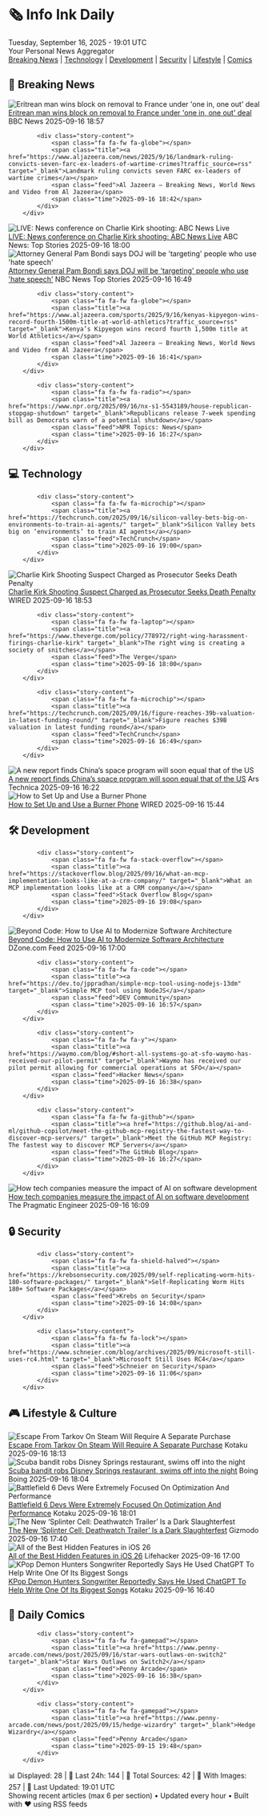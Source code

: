 <!-- Processing 54 RSS feeds at 2025-09-16 19:01:29 UTC -->
<!-- Processing: Penny Arcade -->
<!-- Processing: Poorly Drawn Lines -->
<!-- Processing: Garfield -->
<!-- Processing: Dilbert -->
<!-- Processing: Cyanide & Happiness -->
<!-- Processing: CNN Top Stories -->
<!-- Processing: CNN Breaking News -->
<!-- Processing: BBC Breaking News -->
<!-- Processing: Al Jazeera Breaking News -->
<!-- Processing: NBC News Breaking -->
<!-- Processing: TechCrunch -->
<!-- Processing: O'Reilly Radar -->
<!-- Processing: WIRED -->
<!-- Processing: Hacker News -->
<!-- Processing: OMG! Ubuntu -->
<!-- Processing: DistroWatch -->
<!-- Processing: Linux.com -->
<!-- Processing: Red Hat Blog -->
<!-- Processing: Ubuntu Blog -->
<!-- Processing: InfoQ -->
<!-- Processing: Coding Horror -->
<!-- Processing: The Pragmatic Engineer -->
<!-- Processing: Kotaku -->
<!-- Processing: Boing Boing -->
<!-- Processing: Schneier on Security -->
<!-- Generated 8 new posts out of 25 feeds processed -->
<div class="newspaper-header">
    <h1 class="newspaper-title">🗞️ Info Ink Daily</h1>
    <div class="newspaper-date">Tuesday, September 16, 2025 - 19:01 UTC</div>
    <div class="newspaper-subtitle">Your Personal News Aggregator</div>
</div>

<div class="newspaper-nav">
    <a href="#breaking">Breaking News</a> |
    <a href="#tech">Technology</a> |
    <a href="#dev">Development</a> |
    <a href="#security">Security</a> |
    <a href="#lifestyle">Lifestyle</a> |
    <a href="#webcomics">Comics</a>
</div>

<div class="news-section breaking-news" id="breaking">
<h2 class="section-header">🚨 Breaking News</h2>
<div class="stories-container">
<div class="story">
            <img src="https://ichef.bbci.co.uk/ace/standard/240/cpsprodpb/dd92/live/93f892f0-930b-11f0-9cf6-cbf3e73ce2b9.jpg" alt="Eritrean man wins block on removal to France under &#x27;one in, one out&#x27; deal" class="story-image" loading="lazy" onerror="this.style.display='none'">
            <div class="story-content">
                <span class="fa fa-fw fa-flag"></span>
                <span class="title"><a href="https://www.bbc.com/news/articles/c1dqe2443l1o?at_medium=RSS&at_campaign=rss" target="_blank">Eritrean man wins block on removal to France under &#x27;one in, one out&#x27; deal</a></span>
                <span class="feed">BBC News</span>
                <span class="time">2025-09-16 18:57</span>
            </div>
        </div>
<div class="story">
            
            <div class="story-content">
                <span class="fa fa-fw fa-globe"></span>
                <span class="title"><a href="https://www.aljazeera.com/news/2025/9/16/landmark-ruling-convicts-seven-farc-ex-leaders-of-wartime-crimes?traffic_source=rss" target="_blank">Landmark ruling convicts seven FARC ex-leaders of wartime crimes</a></span>
                <span class="feed">Al Jazeera – Breaking News, World News and Video from Al Jazeera</span>
                <span class="time">2025-09-16 18:42</span>
            </div>
        </div>
<div class="story">
            <img src="https://s.abcnews.com/images/Live/abc_news_live-abc-ml-250210_1739199021469_hpMain_4x3t_384.jpg" alt="LIVE:  News conference on Charlie Kirk shooting: ABC News Live" class="story-image" loading="lazy" onerror="this.style.display='none'">
            <div class="story-content">
                <span class="fa fa-fw fa-tv"></span>
                <span class="title"><a href="https://abcnews.go.com/Live/video/abcnews-live-41463246" target="_blank">LIVE:  News conference on Charlie Kirk shooting: ABC News Live</a></span>
                <span class="feed">ABC News: Top Stories</span>
                <span class="time">2025-09-16 18:00</span>
            </div>
        </div>
<div class="story">
            <img src="https://media-cldnry.s-nbcnews.com/image/upload/t_fit_1500w/rockcms/2025-09/250916-pam-bondi-vl-1120a-30e3c3.jpg" alt="Attorney General Pam Bondi says DOJ will be &#x27;targeting&#x27; people who use &#x27;hate speech&#x27;" class="story-image" loading="lazy" onerror="this.style.display='none'">
            <div class="story-content">
                <span class="fa fa-fw fa-broadcast-tower"></span>
                <span class="title"><a href="https://www.nbcnews.com/politics/justice-department/attorney-general-pam-bondi-doj-hate-speech-rcna231633" target="_blank">Attorney General Pam Bondi says DOJ will be &#x27;targeting&#x27; people who use &#x27;hate speech&#x27;</a></span>
                <span class="feed">NBC News Top Stories</span>
                <span class="time">2025-09-16 16:49</span>
            </div>
        </div>
<div class="story">
            
            <div class="story-content">
                <span class="fa fa-fw fa-globe"></span>
                <span class="title"><a href="https://www.aljazeera.com/sports/2025/9/16/kenyas-kipyegon-wins-record-fourth-1500m-title-at-world-athletics?traffic_source=rss" target="_blank">Kenya’s Kipyegon wins record fourth 1,500m title at World Athletics</a></span>
                <span class="feed">Al Jazeera – Breaking News, World News and Video from Al Jazeera</span>
                <span class="time">2025-09-16 16:41</span>
            </div>
        </div>
<div class="story">
            
            <div class="story-content">
                <span class="fa fa-fw fa-radio"></span>
                <span class="title"><a href="https://www.npr.org/2025/09/16/nx-s1-5543189/house-republican-stopgap-shutdown" target="_blank">Republicans release 7-week spending bill as Democrats warn of a potential shutdown</a></span>
                <span class="feed">NPR Topics: News</span>
                <span class="time">2025-09-16 16:27</span>
            </div>
        </div>
</div>
</div>
<div class="news-section tech-news" id="tech">
<h2 class="section-header">💻 Technology</h2>
<div class="stories-container">
<div class="story">
            
            <div class="story-content">
                <span class="fa fa-fw fa-microchip"></span>
                <span class="title"><a href="https://techcrunch.com/2025/09/16/silicon-valley-bets-big-on-environments-to-train-ai-agents/" target="_blank">Silicon Valley bets big on ‘environments’ to train AI agents</a></span>
                <span class="feed">TechCrunch</span>
                <span class="time">2025-09-16 19:00</span>
            </div>
        </div>
<div class="story">
            <img src="https://media.wired.com/photos/68c4798931a26ba50e7e48b1/master/pass/Charlie-Kirk-Shooting-Suspect-Charges%20Filed-Security-2234339654.jpg" alt="Charlie Kirk Shooting Suspect Charged as Prosecutor Seeks Death Penalty" class="story-image" loading="lazy" onerror="this.style.display='none'">
            <div class="story-content">
                <span class="fa fa-fw fa-bolt"></span>
                <span class="title"><a href="https://www.wired.com/story/charlie-kirk-shooting-suspect-tyler-robinson-charged-death-penalty/" target="_blank">Charlie Kirk Shooting Suspect Charged as Prosecutor Seeks Death Penalty</a></span>
                <span class="feed">WIRED</span>
                <span class="time">2025-09-16 18:53</span>
            </div>
        </div>
<div class="story">
            
            <div class="story-content">
                <span class="fa fa-fw fa-laptop"></span>
                <span class="title"><a href="https://www.theverge.com/policy/778972/right-wing-harassment-firings-charlie-kirk" target="_blank">The right wing is creating a society of snitches</a></span>
                <span class="feed">The Verge</span>
                <span class="time">2025-09-16 18:00</span>
            </div>
        </div>
<div class="story">
            
            <div class="story-content">
                <span class="fa fa-fw fa-microchip"></span>
                <span class="title"><a href="https://techcrunch.com/2025/09/16/figure-reaches-39b-valuation-in-latest-funding-round/" target="_blank">Figure reaches $39B valuation in latest funding round</a></span>
                <span class="feed">TechCrunch</span>
                <span class="time">2025-09-16 16:49</span>
            </div>
        </div>
<div class="story">
            <img src="https://cdn.arstechnica.net/wp-content/uploads/2024/12/GettyImages-2183848672-500x500.jpg" alt="A new report finds China’s space program will soon equal that of the US" class="story-image" loading="lazy" onerror="this.style.display='none'">
            <div class="story-content">
                <span class="fa fa-fw fa-cog"></span>
                <span class="title"><a href="https://arstechnica.com/space/2025/09/a-new-report-finds-chinas-space-program-will-soon-equal-that-of-the-us/" target="_blank">A new report finds China’s space program will soon equal that of the US</a></span>
                <span class="feed">Ars Technica</span>
                <span class="time">2025-09-16 16:22</span>
            </div>
        </div>
<div class="story">
            <img src="https://media.wired.com/photos/68c04fc2d23cd18a6a0cef78/master/pass/burner-phone-sec-1368457493.jpg" alt="How to Set Up and Use a Burner Phone" class="story-image" loading="lazy" onerror="this.style.display='none'">
            <div class="story-content">
                <span class="fa fa-fw fa-bolt"></span>
                <span class="title"><a href="https://www.wired.com/story/how-to-set-up-use-burner-phone/" target="_blank">How to Set Up and Use a Burner Phone</a></span>
                <span class="feed">WIRED</span>
                <span class="time">2025-09-16 15:44</span>
            </div>
        </div>
</div>
</div>
<div class="news-section dev-news" id="dev">
<h2 class="section-header">🛠️ Development</h2>
<div class="stories-container">
<div class="story">
            
            <div class="story-content">
                <span class="fa fa-fw fa-stack-overflow"></span>
                <span class="title"><a href="https://stackoverflow.blog/2025/09/16/what-an-mcp-implementation-looks-like-at-a-crm-company/" target="_blank">What an MCP implementation looks like at a CRM company</a></span>
                <span class="feed">Stack Overflow Blog</span>
                <span class="time">2025-09-16 19:08</span>
            </div>
        </div>
<div class="story">
            <img src="https://dz2cdn1.dzone.com/thumbnail?fid=18624989&w=600" alt="Beyond Code: How to Use AI to Modernize Software Architecture" class="story-image" loading="lazy" onerror="this.style.display='none'">
            <div class="story-content">
                <span class="fa fa-fw fa-newspaper"></span>
                <span class="title"><a href="https://dzone.com/articles/ai-modernize-software-architecture" target="_blank">Beyond Code: How to Use AI to Modernize Software Architecture</a></span>
                <span class="feed">DZone.com Feed</span>
                <span class="time">2025-09-16 17:00</span>
            </div>
        </div>
<div class="story">
            
            <div class="story-content">
                <span class="fa fa-fw fa-code"></span>
                <span class="title"><a href="https://dev.to/jppradhan/simple-mcp-tool-using-nodejs-13dm" target="_blank">Simple MCP tool using NodeJS</a></span>
                <span class="feed">DEV Community</span>
                <span class="time">2025-09-16 16:57</span>
            </div>
        </div>
<div class="story">
            
            <div class="story-content">
                <span class="fa fa-fw fa-y"></span>
                <span class="title"><a href="https://waymo.com/blog/#short-all-systems-go-at-sfo-waymo-has-received-our-pilot-permit" target="_blank">Waymo has received our pilot permit allowing for commercial operations at SFO</a></span>
                <span class="feed">Hacker News</span>
                <span class="time">2025-09-16 16:38</span>
            </div>
        </div>
<div class="story">
            
            <div class="story-content">
                <span class="fa fa-fw fa-github"></span>
                <span class="title"><a href="https://github.blog/ai-and-ml/github-copilot/meet-the-github-mcp-registry-the-fastest-way-to-discover-mcp-servers/" target="_blank">Meet the GitHub MCP Registry: The fastest way to discover MCP Servers</a></span>
                <span class="feed">The GitHub Blog</span>
                <span class="time">2025-09-16 16:27</span>
            </div>
        </div>
<div class="story">
            <img src="https://substack-post-media.s3.amazonaws.com/public/images/ed8da31d-9320-423a-a191-eed404025666_1480x874.png" alt="How tech companies measure the impact of AI on software development" class="story-image" loading="lazy" onerror="this.style.display='none'">
            <div class="story-content">
                <span class="fa fa-fw fa-wrench"></span>
                <span class="title"><a href="https://newsletter.pragmaticengineer.com/p/how-tech-companies-measure-the-impact-of-ai" target="_blank">How tech companies measure the impact of AI on software development</a></span>
                <span class="feed">The Pragmatic Engineer</span>
                <span class="time">2025-09-16 16:09</span>
            </div>
        </div>
</div>
</div>
<div class="news-section security-news" id="security">
<h2 class="section-header">🔒 Security</h2>
<div class="stories-container">
<div class="story">
            
            <div class="story-content">
                <span class="fa fa-fw fa-shield-halved"></span>
                <span class="title"><a href="https://krebsonsecurity.com/2025/09/self-replicating-worm-hits-180-software-packages/" target="_blank">Self-Replicating Worm Hits 180+ Software Packages</a></span>
                <span class="feed">Krebs on Security</span>
                <span class="time">2025-09-16 14:08</span>
            </div>
        </div>
<div class="story">
            
            <div class="story-content">
                <span class="fa fa-fw fa-lock"></span>
                <span class="title"><a href="https://www.schneier.com/blog/archives/2025/09/microsoft-still-uses-rc4.html" target="_blank">Microsoft Still Uses RC4</a></span>
                <span class="feed">Schneier on Security</span>
                <span class="time">2025-09-16 11:06</span>
            </div>
        </div>
</div>
</div>
<div class="news-section lifestyle-news" id="lifestyle">
<h2 class="section-header">🎮 Lifestyle & Culture</h2>
<div class="stories-container">
<div class="story">
            <img src="https://kotaku.com/app/uploads/2025/09/tarkov.jpg" alt="Escape From Tarkov On Steam Will Require A Separate Purchase" class="story-image" loading="lazy" onerror="this.style.display='none'">
            <div class="story-content">
                <span class="fa fa-fw fa-gamepad"></span>
                <span class="title"><a href="https://kotaku.com/escape-from-tarkov-1-0-arena-steam-epic-unheard-edition-2000626063" target="_blank">Escape From Tarkov On Steam Will Require A Separate Purchase</a></span>
                <span class="feed">Kotaku</span>
                <span class="time">2025-09-16 18:13</span>
            </div>
        </div>
<div class="story">
            <img src="https://i0.wp.com/boingboing.net/wp-content/uploads/2023/05/waltdisneyworld-e1758045791338.jpeg?fit=768%2C407&amp;quality=60&amp;ssl=1" alt="Scuba bandit robs Disney Springs restaurant, swims off into the night" class="story-image" loading="lazy" onerror="this.style.display='none'">
            <div class="story-content">
                <span class="fa fa-fw fa-arrow-right"></span>
                <span class="title"><a href="https://boingboing.net/2025/09/16/scuba-bandit-robs-disney-springs-restaurant-swims-off-into-the-night.html" target="_blank">Scuba bandit robs Disney Springs restaurant, swims off into the night</a></span>
                <span class="feed">Boing Boing</span>
                <span class="time">2025-09-16 18:04</span>
            </div>
        </div>
<div class="story">
            <img src="https://kotaku.com/app/uploads/2025/09/bf6image.jpg" alt="Battlefield 6 Devs Were Extremely Focused On Optimization And Performance" class="story-image" loading="lazy" onerror="this.style.display='none'">
            <div class="story-content">
                <span class="fa fa-fw fa-gamepad"></span>
                <span class="title"><a href="https://kotaku.com/battlefield-6-framerate-fps-xbox-series-s-ps5-2000626043" target="_blank">Battlefield 6 Devs Were Extremely Focused On Optimization And Performance</a></span>
                <span class="feed">Kotaku</span>
                <span class="time">2025-09-16 18:01</span>
            </div>
        </div>
<div class="story">
            <img src="https://gizmodo.com/app/uploads/2025/09/splintercell-sam-fisher.jpg" alt="The New ‘Splinter Cell: Deathwatch Trailer’ Is a Dark Slaughterfest" class="story-image" loading="lazy" onerror="this.style.display='none'">
            <div class="story-content">
                <span class="fa fa-fw fa-computer"></span>
                <span class="title"><a href="https://gizmodo.com/the-new-splinter-cell-deathwatch-trailer-is-a-dark-slaughterfest-2000659431" target="_blank">The New ‘Splinter Cell: Deathwatch Trailer’ Is a Dark Slaughterfest</a></span>
                <span class="feed">Gizmodo</span>
                <span class="time">2025-09-16 17:40</span>
            </div>
        </div>
<div class="story">
            <img src="https://lifehacker.com/imagery/articles/01JXB7HE8SVPYYYW9RP720WPBM/hero-image.jpg" alt="All of the Best Hidden Features in iOS 26" class="story-image" loading="lazy" onerror="this.style.display='none'">
            <div class="story-content">
                <span class="fa fa-fw fa-life-ring"></span>
                <span class="title"><a href="https://lifehacker.com/tech/all-the-best-ios-26-hidden-features?utm_medium=RSS" target="_blank">All of the Best Hidden Features in iOS 26</a></span>
                <span class="feed">Lifehacker</span>
                <span class="time">2025-09-16 17:00</span>
            </div>
        </div>
<div class="story">
            <img src="https://kotaku.com/app/uploads/2025/09/KpopDemonHunters_ProRes422HQ_SDR_2ch_20250424.00_28_26_16.Still029_L-1.jpg" alt="KPop Demon Hunters Songwriter Reportedly Says He Used ChatGPT To Help Write One Of Its Biggest Songs" class="story-image" loading="lazy" onerror="this.style.display='none'">
            <div class="story-content">
                <span class="fa fa-fw fa-gamepad"></span>
                <span class="title"><a href="https://kotaku.com/kpop-demon-hunters-soda-pop-ai-vince-chatgpt-soundtrack-2000626044" target="_blank">KPop Demon Hunters Songwriter Reportedly Says He Used ChatGPT To Help Write One Of Its Biggest Songs</a></span>
                <span class="feed">Kotaku</span>
                <span class="time">2025-09-16 16:40</span>
            </div>
        </div>
</div>
</div>
<div class="news-section webcomics-section" id="webcomics">
<h2 class="section-header">🎨 Daily Comics</h2>
<div class="stories-container">
<div class="story">
            
            <div class="story-content">
                <span class="fa fa-fw fa-gamepad"></span>
                <span class="title"><a href="https://www.penny-arcade.com/news/post/2025/09/16/star-wars-outlaws-on-switch2" target="_blank">Star Wars Outlaws on Switch2</a></span>
                <span class="feed">Penny Arcade</span>
                <span class="time">2025-09-16 16:38</span>
            </div>
        </div>
<div class="story">
            
            <div class="story-content">
                <span class="fa fa-fw fa-gamepad"></span>
                <span class="title"><a href="https://www.penny-arcade.com/news/post/2025/09/15/hedge-wizardry" target="_blank">Hedge Wizardry</a></span>
                <span class="feed">Penny Arcade</span>
                <span class="time">2025-09-15 19:48</span>
            </div>
        </div>
</div>
</div>

<div class="newspaper-footer">
    <div class="stats">
        📊 Displayed: 28 | 📅 Last 24h: 144 | 📡 Total Sources: 42 | 📸 With Images: 257 |
        🔄 Last Updated: 19:01 UTC
    </div>
    <div class="footer-note">
        Showing recent articles (max 6 per section) • Updated every hour • Built with ❤️ using RSS feeds
    </div>
</div>
